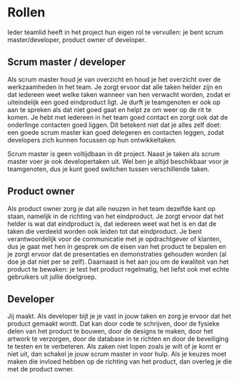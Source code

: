 # Rollen

Ieder teamlid heeft in het project hun eigen rol te vervullen: je bent scrum master/developer, product owner of developer.

## Scrum master / developer

Als scrum master houd je van overzicht en houd je het overzicht over de werkzaamheden in het team. Je zorgt ervoor dat alle taken helder zijn en dat iedereen weet welke taken wanneer van hen verwacht worden, zodat er uiteindelijk een goed eindproduct ligt. Je durft je teamgenoten er ook op aan te spreken als dat niet goed gaat en helpt ze om weer op de rit te komen. Je hebt met iedereen in het team goed contact en zorgt ook dat de onderlinge contacten goed liggen. Dit betekent niet dat je alles zelf doet: een goede scrum master kan goed delegeren en contacten leggen, zodat developers zich kunnen focussen op hun ontwikkeltaken.

Scrum master is geen voltijdbaan in dit project. Naast je taken als scrum master voer je ook developertaken uit. Wel ben je altijd beschikbaar voor je teamgenoten, dus je kunt goed switchen tussen verschillende taken.

## Product owner

Als product owner zorg je dat alle neuzen in het team dezelfde kant op staan, namelijk in de richting van het eindproduct. Je zorgt ervoor dat het helder is wat dat eindproduct is, dat iedereen weet wat het is en dat de taken die verdeeld worden ook leiden tot dat eindproduct. Je bent verantwoordelijk voor de communicatie met je opdrachtgever of klanten, dus je gaat met hen in gesprek om de eisen van het product te bepalen en je zorgt ervoor dat de presentaties en demonstraties gehouden worden (al doe je dat niet per se zelf). Daarnaast is het aan jou om de kwaliteit van het product te bewaken: je test het product regelmatig, het liefst ook met echte gebruikers uit jullie doelgroep.

## Developer

Jij maakt. Als developer bijt je je vast in jouw taken en zorg je ervoor dat het product gemaakt wordt. Dat kan door code te schrijven, door de fysieke delen van het product te bouwen, door de designs te maken, door het artwork te verzorgen, door de database in te richten en door de beveiliging te testen en te verbeteren. Als zaken niet lopen zoals je wilt of je komt er niet uit, dan schakel je jouw scrum master in voor hulp. Als je keuzes moet maken die invloed hebben op de richting van het product, dan overleg je die met de product owner.

<!--
:::{admonition} Belangrijk
:class: dropdown
Je hebt dit document gelezen! Ga tijdens de eerste fysieke les van de module in blok 2324-4 naar een van de docenten, zeg:

'De spons is vol' **en** trek een gekke bek naar de docent. 

Je beloning is iets lekkers als bewijs dat je dit gelezen hebt. Dit aanbod is alleen geldig op maandag 8 april tussen 14.30 en 14.45u (het eerste kwartier van de les dus).
:::
-->

